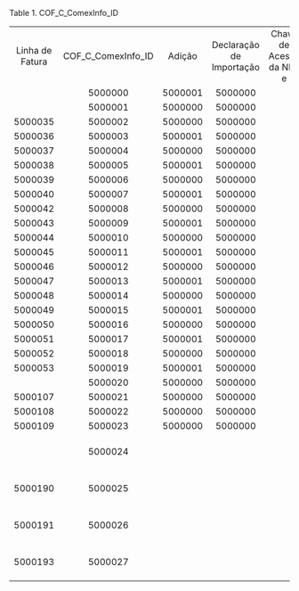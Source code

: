 <div id="d122521e1" class="table">

<div class="table-title">

Table 1. COF\_C\_ComexInfo\_ID

</div>

<div class="table-contents">

|                 |                       |         |                          |                         |                                  |                       |                    |                                  |                                       |                                  |                    |                          |
| :-------------: | :-------------------: | :-----: | :----------------------: | :---------------------: | :------------------------------: | :-------------------: | :----------------: | :------------------------------: | :-----------------------------------: | :------------------------------: | :----------------: | :----------------------: |
| Linha de Fatura | COF\_C\_ComexInfo\_ID | Adição  | Declaração de Importação | Chave de Acesso da NF-e | Data do Conhecimento de Embarque |  Data da Declaração   | Tipo da Exportação | Tipo do Conhecimento de Embarque | Número do ato concessório de Drawback | Número do Registro de Exportação | Quantidade do item | Linha de Ordem de Vendas |
|                 |        5000000        | 5000001 |         5000000          |                         |                                  |                       |                    |                                  |                                       |                                  |                    |         5000021          |
|                 |        5000001        | 5000000 |         5000000          |                         |                                  |                       |                    |                                  |                                       |                                  |                    |         5000020          |
|     5000035     |        5000002        | 5000000 |         5000000          |                         |                                  |                       |                    |                                  |                                       |                                  |                    |                          |
|     5000036     |        5000003        | 5000001 |         5000000          |                         |                                  |                       |                    |                                  |                                       |                                  |                    |                          |
|     5000037     |        5000004        | 5000000 |         5000000          |                         |                                  |                       |                    |                                  |                                       |                                  |                    |                          |
|     5000038     |        5000005        | 5000001 |         5000000          |                         |                                  |                       |                    |                                  |                                       |                                  |                    |                          |
|     5000039     |        5000006        | 5000000 |         5000000          |                         |                                  |                       |                    |                                  |                                       |                                  |                    |                          |
|     5000040     |        5000007        | 5000001 |         5000000          |                         |                                  |                       |                    |                                  |                                       |                                  |                    |                          |
|     5000042     |        5000008        | 5000000 |         5000000          |                         |                                  |                       |                    |                                  |                                       |                                  |                    |                          |
|     5000043     |        5000009        | 5000001 |         5000000          |                         |                                  |                       |                    |                                  |                                       |                                  |                    |                          |
|     5000044     |        5000010        | 5000000 |         5000000          |                         |                                  |                       |                    |                                  |                                       |                                  |                    |                          |
|     5000045     |        5000011        | 5000001 |         5000000          |                         |                                  |                       |                    |                                  |                                       |                                  |                    |                          |
|     5000046     |        5000012        | 5000000 |         5000000          |                         |                                  |                       |                    |                                  |                                       |                                  |                    |                          |
|     5000047     |        5000013        | 5000001 |         5000000          |                         |                                  |                       |                    |                                  |                                       |                                  |                    |                          |
|     5000048     |        5000014        | 5000000 |         5000000          |                         |                                  |                       |                    |                                  |                                       |                                  |                    |                          |
|     5000049     |        5000015        | 5000001 |         5000000          |                         |                                  |                       |                    |                                  |                                       |                                  |                    |                          |
|     5000050     |        5000016        | 5000000 |         5000000          |                         |                                  |                       |                    |                                  |                                       |                                  |                    |                          |
|     5000051     |        5000017        | 5000001 |         5000000          |                         |                                  |                       |                    |                                  |                                       |                                  |                    |                          |
|     5000052     |        5000018        | 5000000 |         5000000          |                         |                                  |                       |                    |                                  |                                       |                                  |                    |                          |
|     5000053     |        5000019        | 5000001 |         5000000          |                         |                                  |                       |                    |                                  |                                       |                                  |                    |                          |
|                 |        5000020        | 5000000 |         5000000          |                         |                                  |                       |                    |                                  |                                       |                                  |                    |         5000040          |
|     5000107     |        5000021        | 5000000 |         5000000          |                         |                                  |                       |                    |                                  |                                       |                                  |                    |                          |
|     5000108     |        5000022        | 5000000 |         5000000          |                         |                                  |                       |                    |                                  |                                       |                                  |                    |                          |
|     5000109     |        5000023        | 5000000 |         5000000          |                         |                                  |                       |                    |                                  |                                       |                                  |                    |                          |
|                 |        5000024        |         |                          |                         |      2018-01-11 00:00:00.0       | 2018-01-11 00:00:00.0 |         0          |                10                |                   0                   |                0                 |        100         |         5000057          |
|     5000190     |        5000025        |         |                          |                         |      2018-01-11 00:00:00.0       | 2018-01-11 00:00:00.0 |         0          |                10                |                   0                   |                0                 |        100         |                          |
|     5000191     |        5000026        |         |                          |                         |      2018-01-11 00:00:00.0       | 2018-01-11 00:00:00.0 |         0          |                10                |                   0                   |                0                 |        100         |                          |
|     5000193     |        5000027        |         |                          |                         |      2018-01-11 00:00:00.0       | 2018-01-11 00:00:00.0 |         0          |                10                |                   0                   |                0                 |        100         |                          |

</div>

</div>

